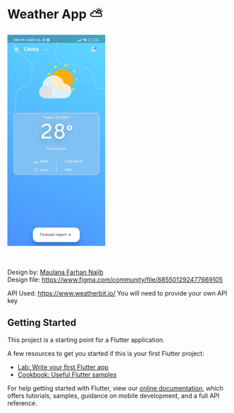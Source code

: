 # Weather App ⛅

<img src="/screenshots/homescreen_weather.png?pick=true" width="222" height="480">

<br><br>
Design by: <a href="https://www.figma.com/@maulana">Maulana Farhan Najib</a>
<br>
Design file: https://www.figma.com/community/file/885501292477669105
<br>

API Used: https://www.weatherbit.io/
You will need to provide your own API key

## Getting Started

This project is a starting point for a Flutter application.

A few resources to get you started if this is your first Flutter project:

- [Lab: Write your first Flutter app](https://flutter.dev/docs/get-started/codelab)
- [Cookbook: Useful Flutter samples](https://flutter.dev/docs/cookbook)

For help getting started with Flutter, view our
[online documentation](https://flutter.dev/docs), which offers tutorials,
samples, guidance on mobile development, and a full API reference.

